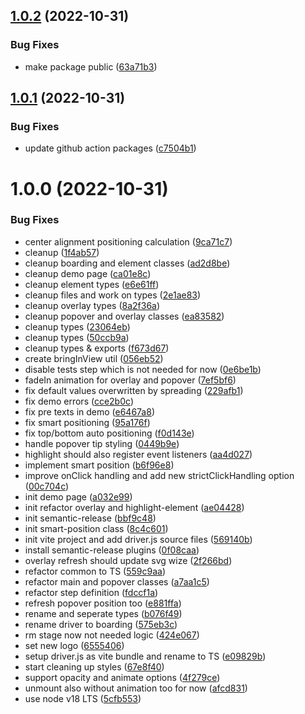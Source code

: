 ## [1.0.2](https://github.com/josias-r/boarding.js/compare/v1.0.1...v1.0.2) (2022-10-31)


### Bug Fixes

* make package public ([63a71b3](https://github.com/josias-r/boarding.js/commit/63a71b32470960010dafcb678dc43dd1e2c20dc3))

## [1.0.1](https://github.com/josias-r/boarding.js/compare/v1.0.0...v1.0.1) (2022-10-31)


### Bug Fixes

* update github action packages ([c7504b1](https://github.com/josias-r/boarding.js/commit/c7504b19846e4f64b8fa6236688bba9bdb5ebba2))

# 1.0.0 (2022-10-31)


### Bug Fixes

* center alignment positioning calculation ([9ca71c7](https://github.com/josias-r/boarding.js/commit/9ca71c71dd75cdf24fcdf7dadbbd947d296a0d25))
* cleanup ([1f4ab57](https://github.com/josias-r/boarding.js/commit/1f4ab57a528507c579e08d7e96b3e27f9072d454))
* cleanup boarding and element classes ([ad2d8be](https://github.com/josias-r/boarding.js/commit/ad2d8beebf7636a6d064107d7970c8eb333423ee))
* cleanup demo page ([ca01e8c](https://github.com/josias-r/boarding.js/commit/ca01e8c1196a49ae24898fa2f9e825e770553fed))
* cleanup element types ([e6e61ff](https://github.com/josias-r/boarding.js/commit/e6e61ff5cb3ca7748e35af939987b064d3e6ad17))
* cleanup files and work on types ([2e1ae83](https://github.com/josias-r/boarding.js/commit/2e1ae83b9dfe704b9587c23ee1dc04c37dd9f7c7))
* cleanup overlay types ([8a2f36a](https://github.com/josias-r/boarding.js/commit/8a2f36a8eb81a5128026d68c523174244817ce70))
* cleanup popover and overlay classes ([ea83582](https://github.com/josias-r/boarding.js/commit/ea83582ab3eef907a1a64a153db63030149786c4))
* cleanup types ([23064eb](https://github.com/josias-r/boarding.js/commit/23064eb00b8a10e5df4967d02deaf5d3f4daa53b))
* cleanup types ([50ccb9a](https://github.com/josias-r/boarding.js/commit/50ccb9ac19d7b993a3d916c30d0b5b3ee430c600))
* cleanup types & exports ([f673d67](https://github.com/josias-r/boarding.js/commit/f673d6732b226221faa842ae07693f6dc8245a64))
* create bringInView util ([056eb52](https://github.com/josias-r/boarding.js/commit/056eb528efaf521faa981da294176fcfdc96b3b7))
* disable tests step which is not needed for now ([0e6be1b](https://github.com/josias-r/boarding.js/commit/0e6be1b54dca40e26dd37f642e30c09c32845423))
* fadeIn animation for overlay and popover ([7ef5bf6](https://github.com/josias-r/boarding.js/commit/7ef5bf6c18610836f15a88102e53cd4f3c93ee44))
* fix default values overwritten by spreading ([229afb1](https://github.com/josias-r/boarding.js/commit/229afb15bc9f4324f249b44bcae59f300d047ceb))
* fix demo errors ([cce2b0c](https://github.com/josias-r/boarding.js/commit/cce2b0c7a22991d08651dace2eba221febedc50c))
* fix pre texts in demo ([e6467a8](https://github.com/josias-r/boarding.js/commit/e6467a8e319624b890f6d5508ae4cb2112009fd7))
* fix smart positioning ([95a176f](https://github.com/josias-r/boarding.js/commit/95a176f7f87dca5b12756292ae327fedacd4fb76))
* fix top/bottom auto positioning ([f0d143e](https://github.com/josias-r/boarding.js/commit/f0d143e32f650a3e25a9c0416ddf4253bb169bd0))
* handle popover tip styling ([0449b9e](https://github.com/josias-r/boarding.js/commit/0449b9e56ff3c0a08640ede78db76b723ba432b5))
* highlight should also register event listeners ([aa4d027](https://github.com/josias-r/boarding.js/commit/aa4d0272bb4abf01d309371fddb6b5c19bd9ca9f))
* implement smart position ([b6f96e8](https://github.com/josias-r/boarding.js/commit/b6f96e80162121a3027e9547b4590afcf84accbf))
* improve onClick handling and add new strictClickHandling option ([00c704c](https://github.com/josias-r/boarding.js/commit/00c704c61731677e85e53be26a2d46c57684495d))
* init demo page ([a032e99](https://github.com/josias-r/boarding.js/commit/a032e99c63248256d3b9a918dca9ab3e149825fc))
* init refactor overlay and highlight-element ([ae04428](https://github.com/josias-r/boarding.js/commit/ae0442895e143103d0062cb1e95e3c44507a30cb))
* init semantic-release ([bbf9c48](https://github.com/josias-r/boarding.js/commit/bbf9c48fed7e32b15d64c9b23d43fcefde5b26ca))
* init smart-position class ([8c4c601](https://github.com/josias-r/boarding.js/commit/8c4c60192ab93ba78616d7c98523bf1dea86b6ac))
* init vite project and add driver.js source files ([569140b](https://github.com/josias-r/boarding.js/commit/569140be45d592e8bb87ab7f5c8caf4e25bfd7c6))
* install semantic-release plugins ([0f08caa](https://github.com/josias-r/boarding.js/commit/0f08caaad635325f751e12225af55514cd557514))
* overlay refresh should update svg wize ([2f266bd](https://github.com/josias-r/boarding.js/commit/2f266bde22990e77c5cf8e38ff5ae659778d9117))
* refactor common to TS ([559c9aa](https://github.com/josias-r/boarding.js/commit/559c9aa75123444ba05b90e13b7cdc324b4b7e27))
* refactor main and popover classes ([a7aa1c5](https://github.com/josias-r/boarding.js/commit/a7aa1c530bbdf5619023535399b3ee6e882739d6))
* refactor step definition ([fdccf1a](https://github.com/josias-r/boarding.js/commit/fdccf1a543ea3a603e3c33873afa2f4197a7515a))
* refresh popover position too ([e881ffa](https://github.com/josias-r/boarding.js/commit/e881ffa7f75b63e025a884cc1e7dd03c98665ed1))
* rename and seperate types ([b076f49](https://github.com/josias-r/boarding.js/commit/b076f49c37d6e82bde5e61d4f03bd8bc56d400c9))
* rename driver to boarding ([575eb3c](https://github.com/josias-r/boarding.js/commit/575eb3c4efe856d9a065c7735fbe85df5dac5681))
* rm stage now not needed logic ([424e067](https://github.com/josias-r/boarding.js/commit/424e0671c16b2bcd2448e1b564eda7bf23b69a04))
* set new logo ([6555406](https://github.com/josias-r/boarding.js/commit/655540649c15c85240f950df3085e7e165b14ecc))
* setup driver.js as vite bundle and rename to TS ([e09829b](https://github.com/josias-r/boarding.js/commit/e09829bd76dcdcaf5becc75311a4eaa2f9deb136))
* start cleaning up styles ([67e8f40](https://github.com/josias-r/boarding.js/commit/67e8f4009e1307d08fface922085052bc39f0a4f))
* support opacity and animate options ([4f279ce](https://github.com/josias-r/boarding.js/commit/4f279ce8d61a6f03cafb425da8df64bc138dad0f))
* unmount also without animation too for now ([afcd831](https://github.com/josias-r/boarding.js/commit/afcd831345a22705e5de568cdfe7fcde8e4034f2))
* use node v18 LTS ([5cfb553](https://github.com/josias-r/boarding.js/commit/5cfb55385bfb37676246eb185127ef428d057783))
